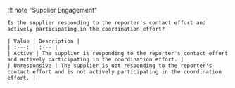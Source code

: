 !!! note "Supplier Engagement"

    Is the supplier responding to the reporter's contact effort and actively participating in the coordination effort?

    | Value | Description |
    | :---: | :--- |
    | Active | The supplier is responding to the reporter's contact effort and actively participating in the coordination effort. |
    | Unresponsive | The supplier is not responding to the reporter's contact effort and is not actively participating in the coordination effort. |

